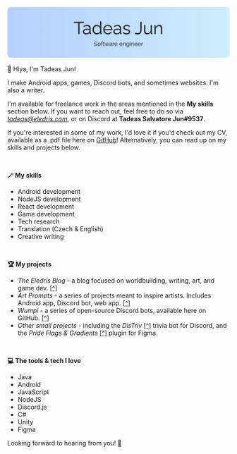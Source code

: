 ![header](github/header.png)

👋 Hiya, I'm Tadeas Jun!

I make Android apps, games, Discord bots, and sometimes websites. I'm also a writer.

I'm available for freelance work in the areas mentioned in the **My skills** section below. If you want to reach out, feel free to do so via *tadeas@eledris.com*, or on Discord at **Tadeas Salvatore Jun#9537**.

If you're interested in some of my work, I'd love it if you'd check out my CV, available as a .pdf file here on [GitHub](/TadeasJun_CV.pdf)! Alternatively, you can read up on my skills and projects below.

&nbsp; &nbsp; 

**🪄  My skills**
- Android development
- NodeJS development
- React development
- Game development
- Tech research
- Translation (Czech & English)
- Creative writing

&nbsp; &nbsp; 

**🏆  My projects**
- *The Eledris Blog* - a blog focused on worldbuilding, writing, art, and game dev. [[^]](https://eledris.com/)
- *Art Prompts* - a series of projects meant to inspire artists. Includes Android app, Discord bot, web app. [[^]](https://artprompts.app/)
- *Wumpi* - a series of open-source Discord bots, available here on GitHub. [[^]](https://github.com/stars/Tadeas-Jun/lists/wumpi/)
- *Other small projects* - including the *DisTriv* [[^]](https://discord.com/api/oauth2/authorize?client_id=836169090380070942&permissions=2147483648&scope=bot%20applications.commands) trivia bot for Discord, and the *Pride Flags & Gradients* [[^]](https://www.figma.com/community/plugin/1002324870709884461/Pride-Flags-%26-Gradients) plugin for Figma.

&nbsp; &nbsp; 

**💻  The tools & tech I love**
- Java
- Android
- JavaScript
- NodeJS
- Discord.js
- C#
- Unity
- Figma

Looking forward to hearing from you! 💖
